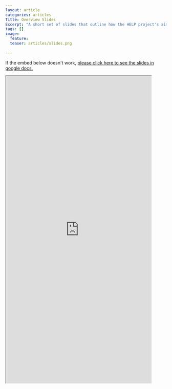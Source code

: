 ```yaml
---
layout: article
categories: articles
Title: Overview Slides
Excerpt: "A short set of slides that outline how the HELP project's aims and how it will run"
tags: []
image:
  feature:
  teaser: articles/slides.png
  
---
```


If the embed below doesn't work, [please click here to see the slides in google docs.](https://drive.google.com/file/d/1kgj6Si2ms77-7M7WdaBMXnZnKE23ynHu/preview)

<iframe src="https://drive.google.com/file/d/1kgj6Si2ms77-7M7WdaBMXnZnKE23ynHu/preview" width="90%" height="960"></iframe>
